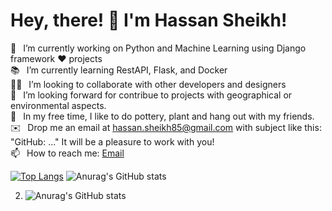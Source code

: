 # Hey, there! 👋 I'm Hassan Sheikh!
 🔭  I’m currently working on Python and Machine Learning using Django framework ❤️ projects <br>
📚  I’m currently learning RestAPI, Flask, and Docker <br>
🙋‍♂️  I’m looking to collaborate with other developers and designers <br>
🤝  I’m looking forward for contribue to projects with geographical or environmental aspects.<br>
🌱  In my free time, I like to do pottery, plant and hang out with my friends. <br>
✉️  Drop me an email at hassan.sheikh85@gmail.com with subject like this: "GitHub: ..." It will be a pleasure to work with you!<br>
📫  How to reach me: <a href="mailto:hassan.sheikh85@gmail.com">Email</a>

[![Top Langs](https://github-readme-stats-git-masterrstaa-rickstaa.vercel.app/api/top-langs/?username=hsheikh7)](https://github.com/anuraghazra/github-readme-stats)
![Anurag's GitHub stats](https://github-readme-stats.vercel.app/api?username=hsheikh7&hide=contribs,prs)

2. ![Anurag's GitHub stats](https://github-readme-stats.vercel.app/api?username=hsheikh7&show_icons=true&theme=transparent)



